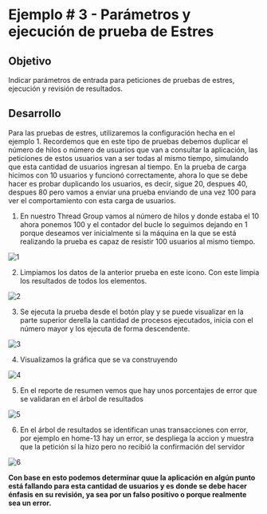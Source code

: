 # Ejemplo # 3 - Parámetros y ejecución de prueba de Estres

## Objetivo

Indicar parámetros de entrada para peticiones de pruebas de estres, ejecución y revisión de resultados.

## Desarrollo

Para las pruebas de estres, utilizaremos la configuración hecha en el ejemplo 1. Recordemos que en este tipo de pruebas debemos duplicar el número de hilos o número de usuarios que van a consultar la aplicación, las peticiones de estos usuarios van a ser todas al mismo tiempo, simulando que esta cantidad de usuarios ingresan al tiempo. En la prueba de carga hicimos con 10 usuarios y funcionó correctamente, ahora lo que se debe hacer es probar duplicando los usuarios, es decir, sigue 20, despues 40, despues 80 pero vamos a enviar una prueba enviando de una vez 100 para ver el comportamiento con esta carga de usuarios.

1. En nuestro Thread Group vamos al número de hilos y donde estaba el 10 ahora ponemos 100 y el contador del bucle lo seguimos dejando en 1 porque deseamos ver inicialmente si la máquina en la que se está realizando la prueba es capaz de resistir 100 usuarios al mismo tiempo.

![1](https://user-images.githubusercontent.com/22419786/156018494-08598e76-a2fe-4d86-a98f-f8108ae2eec6.PNG)

2. Limpiamos los datos de la anterior prueba en este icono. Con este limpia los resultados de todos los elementos.

![2](https://user-images.githubusercontent.com/22419786/156018521-59419f00-538f-4708-baf3-bb685679fb87.PNG)

3. Se ejecuta la prueba desde el botón play y se puede visualizar en la parte superior derella la cantidad de procesos ejecutados, inicia con el número mayor y los ejecuta de forma descendente.

![3](https://user-images.githubusercontent.com/22419786/156018535-e71b0f8c-579d-4d33-b2ac-f23f2cc0561a.PNG)

4. Visualizamos la gráfica que se va construyendo

![4](https://user-images.githubusercontent.com/22419786/156018538-49a19744-fdb9-4401-8e44-f78358c294df.PNG)

5. En el reporte de resumen vemos que hay unos porcentajes de error que se validaran en el árbol de resultados

![5](https://user-images.githubusercontent.com/22419786/156018550-ae35b38f-f98f-40e2-82f1-cfb24ade963a.PNG)

6. En el árbol de resultados se identifican unas transacciones con error, por ejemplo en home-13 hay un error, se despliega la accion y muestra que la petición sí la hizo pero no recibió la confirmación del servidor

![6](https://user-images.githubusercontent.com/22419786/156018574-c0107af1-41d7-4655-9ddb-5fe870e06637.PNG)


**Con base en esto podemos determinar quue la aplicación en algún punto está fallando para esta cantidad de usuarios y es donde se debe hacer énfasis en su revisión, ya sea por un falso positivo o porque realmente sea un error.**


